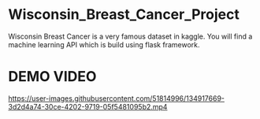 # Wisconsin_Breast_Cancer_Project
Wisconsin Breast Cancer is a very famous dataset in kaggle. You will find a machine learning API which is  build using flask framework.
# DEMO VIDEO 


https://user-images.githubusercontent.com/51814996/134917669-3d2d4a74-30ce-4202-9719-05f5481095b2.mp4


